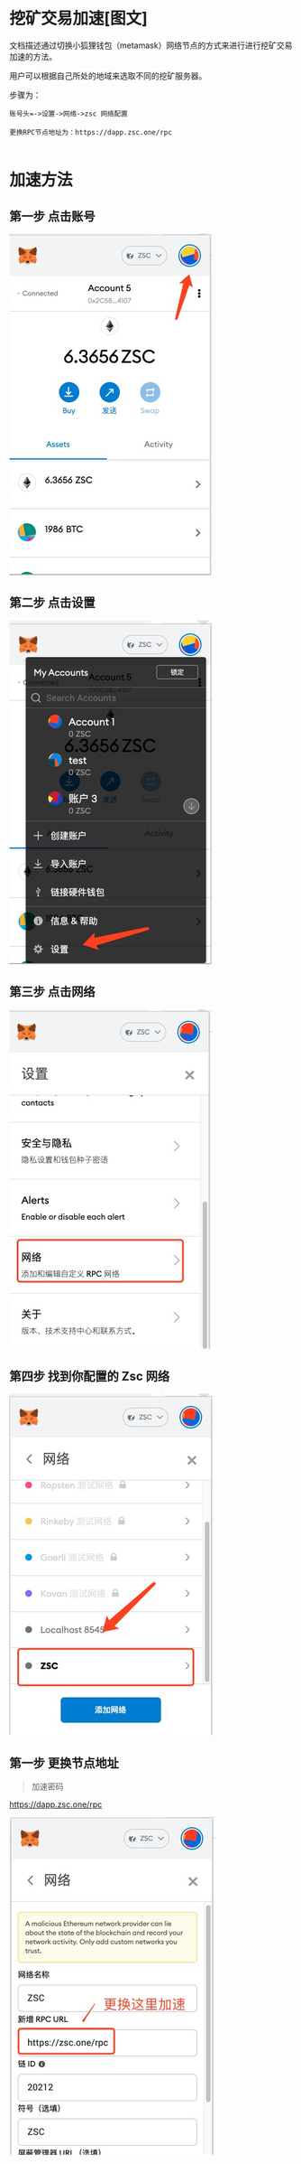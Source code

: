 # 挖矿交易加速[图文]
文档描述通过切换小狐狸钱包（metamask）网络节点的方式来进行进行挖矿交易加速的方法。

用户可以根据自己所处的地域来选取不同的挖矿服务器。

步骤为：

```
账号头=->设置->网络->zsc 网络配置

更换RPC节点地址为：https://dapp.zsc.one/rpc


```

# 加速方法

## 第一步 点击账号

![](../images/switchrpc/s0.png)

## 第二步 点击设置

![](../images/switchrpc/s1.png)


## 第三步 点击网络

![](../images/switchrpc/s2.png)

## 第四步 找到你配置的 Zsc 网络

![](../images/switchrpc/s3.png)

## 第一步 更换节点地址

> 加速密码

https://dapp.zsc.one/rpc

![](../images/switchrpc/s4.png)